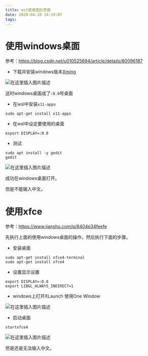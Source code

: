 ```yaml
---
title: wsl使用图形界面
date: 2020-04-10 14:19:07
tags:
---
```


# 使用windows桌面
参考：<https://blog.csdn.net/u010525694/article/details/80096187>

- 下载并安装windows版本[Xming](https://sourceforge.net/projects/xming/?source=typ_redirect)

![在这里插入图片描述](https://img-blog.csdnimg.cn/20200409223243460.png)

这时windows桌面成了```:0.0```号桌面

- 在wsl中安装```x11-apps```
```shell
sudo apt-get install x11-apps
```
- 在wsl中设定要使用的桌面

```shell
export DISPLAY=:0.0
```

 - 测试

```shell
sudo apt install -y gedit
gedit
```

![在这里插入图片描述](https://img-blog.csdnimg.cn/20200409223533172.png?x-oss-process=image/watermark,type_ZmFuZ3poZW5naGVpdGk,shadow_10,text_aHR0cHM6Ly9ibG9nLmNzZG4ubmV0L3FxXzQxOTYxNDU5,size_16,color_FFFFFF,t_70)

成功在windows桌面打开。

但是不能输入中文。

# 使用xfce
参考：<https://www.jianshu.com/p/8404e34feefe>

先执行上面的使用windows桌面的操作，然后执行下面的步骤。

- 安装桌面
```shell
sudo apt-get install xfce4-terminal
sudo apt-get install xfce4
```

- 设置显示设置
```shell
export DISPLAY=:0.0
export LIBGL_ALWAYS_INDIRECT=1
```

- windows上打开XLaunch
使用One Window

![在这里插入图片描述](https://img-blog.csdnimg.cn/202004101405281.png?x-oss-process=image/watermark,type_ZmFuZ3poZW5naGVpdGk,shadow_10,text_aHR0cHM6Ly9ibG9nLmNzZG4ubmV0L3FxXzQxOTYxNDU5,size_16,color_FFFFFF,t_70)

- 启动桌面
```shell
startxfce4
```

![在这里插入图片描述](https://img-blog.csdnimg.cn/2020041014093694.png?x-oss-process=image/watermark,type_ZmFuZ3poZW5naGVpdGk,shadow_10,text_aHR0cHM6Ly9ibG9nLmNzZG4ubmV0L3FxXzQxOTYxNDU5,size_16,color_FFFFFF,t_70)

但是还是无法输入中文。

